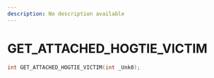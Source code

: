 ```yaml
---
description: No description available 
---
```


# GET_ATTACHED_HOGTIE_VICTIM

```cpp
int GET_ATTACHED_HOGTIE_VICTIM(int _Unk0);
```